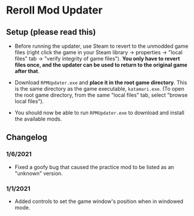 # Reroll Mod Updater

## Setup (please read this)

- Before running the updater, use Steam to revert to the
  unmodded game files
  (right click the game in your Steam library -> properties -> "local
  files" tab -> "verify integrity of game files").
  **You only have to revert files once, and the updater can be used to
  return to the original game after that**.

- Download `RPMUpdater.exe` and **place it in the root game directory**.
  This is the same directory as the game executable, `katamari.exe`.
  (To open the root game directory, from the same "local files" tab,
  select "browse local files").

- You should now be able to run `RPMUpdater.exe` to download and install
  the available mods.

## Changelog

### 1/6/2021
- Fixed a goofy bug that caused the practice mod to be listed as
  an "unknown" version.

### 1/1/2021
- Added controls to set the game window's position when in windowed mode.
